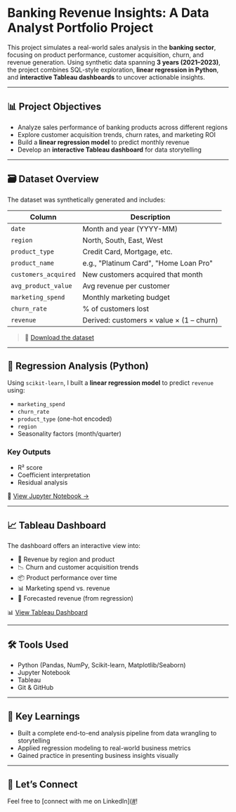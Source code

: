 # Banking Revenue Insights: A Data Analyst Portfolio Project

This project simulates a real-world sales analysis in the **banking sector**, focusing on product performance, customer acquisition, churn, and revenue generation. Using synthetic data spanning **3 years (2021–2023)**, the project combines SQL-style exploration, **linear regression in Python**, and **interactive Tableau dashboards** to uncover actionable insights.

---

## 📊 Project Objectives

- Analyze sales performance of banking products across different regions
- Explore customer acquisition trends, churn rates, and marketing ROI
- Build a **linear regression model** to predict monthly revenue
- Develop an **interactive Tableau dashboard** for data storytelling

---

## 🗃️ Dataset Overview

The dataset was synthetically generated and includes:

| Column               | Description |
|----------------------|-------------|
| `date`               | Month and year (YYYY-MM) |
| `region`             | North, South, East, West |
| `product_type`       | Credit Card, Mortgage, etc. |
| `product_name`       | e.g., "Platinum Card", "Home Loan Pro" |
| `customers_acquired` | New customers acquired that month |
| `avg_product_value`  | Avg revenue per customer |
| `marketing_spend`    | Monthly marketing budget |
| `churn_rate`         | % of customers lost |
| `revenue`            | Derived: customers × value × (1 – churn) |

> 📁 [Download the dataset](./banking_sales_data.csv)

---

## 🧪 Regression Analysis (Python)

Using `scikit-learn`, I built a **linear regression model** to predict `revenue` using:

- `marketing_spend`
- `churn_rate`
- `product_type` (one-hot encoded)
- `region`
- Seasonality factors (month/quarter)

### Key Outputs
- R² score
- Coefficient interpretation
- Residual analysis

📓 [View Jupyter Notebook →](./banking_regression_analysis.ipynb)

---

## 📈 Tableau Dashboard

The dashboard offers an interactive view into:

- 📍 Revenue by region and product
- 📉 Churn and customer acquisition trends
- 📦 Product performance over time
- 📊 Marketing spend vs. revenue
- 🔮 Forecasted revenue (from regression)

📊 [View Tableau Dashboard](#)

---

## 🛠️ Tools Used

- Python (Pandas, NumPy, Scikit-learn, Matplotlib/Seaborn)
- Jupyter Notebook
- Tableau
- Git & GitHub

---

## 📌 Key Learnings

- Built a complete end-to-end analysis pipeline from data wrangling to storytelling
- Applied regression modeling to real-world business metrics
- Gained practice in presenting business insights visually

---

## 🤝 Let’s Connect

Feel free to [connect with me on LinkedIn]([#](https://www.linkedin.com/in/rudolph-haink-a5454564/)!

